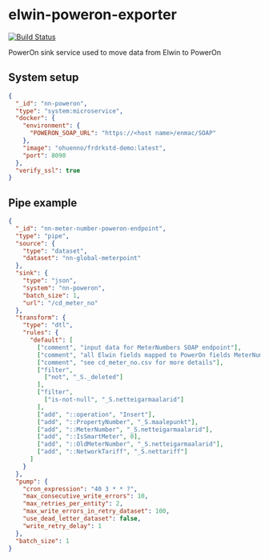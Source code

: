 # elwin-poweron-exporter

[![Build Status](https://travis-ci.org/sesam-community/elwin-poweron-exporter.svg?branch=master)](https://travis-ci.org/sesam-community/elwin-poweron-exporter)

PowerOn sink service used to move data from Elwin to PowerOn

## System setup

```json
{
  "_id": "nn-poweron",
  "type": "system:microservice",
  "docker": {
    "environment": {
      "POWERON_SOAP_URL": "https://<host name>/enmac/SOAP"
    },
    "image": "ohuenno/frdrkstd-demo:latest",
    "port": 8090
  },
  "verify_ssl": true
}
```
## Pipe example

```json
{
  "_id": "nn-meter-number-poweron-endpoint",
  "type": "pipe",
  "source": {
    "type": "dataset",
    "dataset": "nn-global-meterpoint"
  },
  "sink": {
    "type": "json",
    "system": "nn-poweron",
    "batch_size": 1,
    "url": "/cd_meter_no"
  },
  "transform": {
    "type": "dtl",
    "rules": {
      "default": [
        ["comment", "input data for MeterNumbers SOAP endpoint"],
        ["comment", "all Elwin fields mapped to PowerOn fields MeterNumbers request"],
        ["comment", "see cd_meter_no.csv for more details"],
        ["filter",
          ["not", "_S._deleted"]
        ],
        ["filter",
          ["is-not-null", "_S.netteigarmaalarid"]
        ],
        ["add", "::operation", "Insert"],
        ["add", "::PropertyNumber", "_S.maalepunkt"],
        ["add", "::MeterNumber", "_S.netteigarmaalarid"],
        ["add", "::IsSmartMeter", 0],
        ["add", "::OldMeterNumber", "_S.netteigarmaalarid"],
        ["add", "::NetworkTariff", "_S.nettariff"]
      ]
    }
  },
  "pump": {
    "cron_expression": "40 3 * * ?",
    "max_consecutive_write_errors": 10,
    "max_retries_per_entity": 2,
    "max_write_errors_in_retry_dataset": 100,
    "use_dead_letter_dataset": false,
    "write_retry_delay": 1
  },
  "batch_size": 1
}

```
